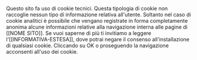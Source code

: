Questo sito fa uso di cookie tecnici. 
Questa tipologia di cookie non raccoglie nessun tipo di informazione relativa all'utente.
Soltanto nel caso di cookie analitici è possibile che vengano registrate in forma completamente anonima alcune informazioni relative alla navigazione interna alle pagine di [[NOME SITO]].
Se vuoi saperne di più ti invitiamo a leggere l'[[INFORMATIVA-ESTESA]], dove potrai negare il consenso all'installazione di qualsiasi cookie. Cliccando su OK o proseguendo la navigazione acconsenti all'uso dei cookie.
